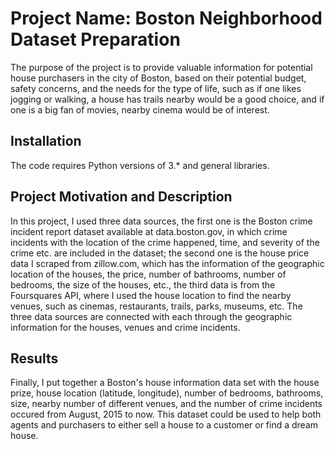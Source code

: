 # Project Name: Boston Neighborhood Dataset Preparation
The purpose of the project is to provide valuable information for potential house purchasers in the city of Boston, based on their potential budget, safety concerns, and the needs for the type of life, such as if one likes jogging or walking, a house has trails nearby would be a good choice, and if one is a big fan of movies, nearby cinema would be of interest. 

## Installation
The code requires Python versions of 3.* and general libraries.

## Project Motivation and Description
In this project, I used three data sources, the first one is the Boston crime incident report dataset available at data.boston.gov, in which crime incidents with the location of the crime happened, time, and severity of the crime etc. are included in the dataset; the second one is the house price data I scraped from zillow.com, which has the information of the geographic location of the houses, the price, number of bathrooms, number of bedrooms, the size of the houses, etc., the third data is from the Foursquares API, where I used the house location to find the nearby venues, such as cinemas, restaurants, trails, parks, museums, etc. The three data sources are connected with each through the geographic information for the houses, venues and crime incidents.

## Results
Finally, I put together a Boston's house information data set with the house prize, house location (latitude, longitude), number of bedrooms, bathrooms, size, nearby number of different venues, and the number of crime incidents occured from August, 2015 to now. This dataset could be used to help both agents and purchasers to either sell a house to a customer or find a dream house.

